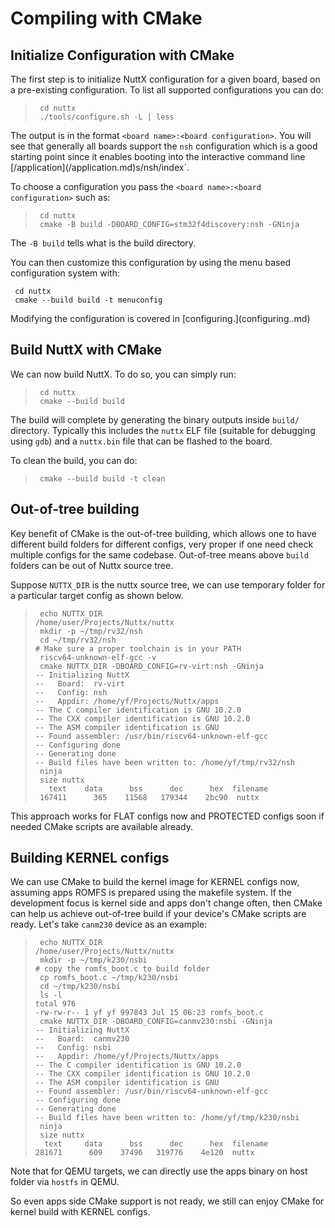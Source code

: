 # Compiling with CMake

## Initialize Configuration with CMake

The first step is to initialize NuttX configuration for a given board,
based on a pre-existing configuration. To list all supported
configurations you can do:

> 
> 
> ``` console
>  cd nuttx
>  ./tools/configure.sh -L | less
> ```

The output is in the format `<board name>:<board configuration>`. You
will see that generally all boards support the `nsh` configuration which
is a good starting point since it enables booting into the interactive
command line
\[<span class="title-ref">/application\](</span>/application.md)s/nsh/index\`.

To choose a configuration you pass the `<board name>:<board
configuration>` such as:

> 
> 
> ``` console
>  cd nuttx
>  cmake -B build -DBOARD_CONFIG=stm32f4discovery:nsh -GNinja
> ```

The `-B build` tells what is the build directory.

You can then customize this configuration by using the menu based
configuration system with:

``` console
 cd nuttx
 cmake --build build -t menuconfig 
```

Modifying the configuration is covered in
\[<span class="title-ref">configuring</span>.\](<span class="title-ref">configuring</span>..md)

## Build NuttX with CMake

We can now build NuttX. To do so, you can simply run:

> 
> 
> ``` console
>  cd nuttx
>  cmake --build build 
> ```

The build will complete by generating the binary outputs inside `build/`
directory. Typically this includes the `nuttx` ELF file (suitable for
debugging using `gdb`) and a `nuttx.bin` file that can be flashed to the
board.

To clean the build, you can do:

> 
> 
> ``` console
>  cmake --build build -t clean
> ```

## Out-of-tree building

Key benefit of CMake is the out-of-tree building, which allows one to
have different build folders for different configs, very proper if one
need check multiple configs for the same codebase. Out-of-tree means
above `build` folders can be out of Nuttx source tree.

Suppose `NUTTX_DIR` is the nuttx source tree, we can use temporary
folder for a particular target config as shown below.

> 
> 
> ``` console
>  echo NUTTX_DIR
> /home/user/Projects/Nuttx/nuttx
>  mkdir -p ~/tmp/rv32/nsh
>  cd ~/tmp/rv32/nsh
> # Make sure a proper toolchain is in your PATH
>  riscv64-unknown-elf-gcc -v
>  cmake NUTTX_DIR -DBOARD_CONFIG=rv-virt:nsh -GNinja
> -- Initializing NuttX
> --   Board:  rv-virt
> --   Config: nsh
> --   Appdir: /home/yf/Projects/Nuttx/apps
> -- The C compiler identification is GNU 10.2.0
> -- The CXX compiler identification is GNU 10.2.0
> -- The ASM compiler identification is GNU
> -- Found assembler: /usr/bin/riscv64-unknown-elf-gcc
> -- Configuring done
> -- Generating done
> -- Build files have been written to: /home/yf/tmp/rv32/nsh
>  ninja
>  size nuttx
>    text    data      bss      dec      hex  filename
>  167411      365    11568   179344    2bc90  nuttx
> ```

This approach works for FLAT configs now and PROTECTED configs soon if
needed CMake scripts are available already.

## Building KERNEL configs

We can use CMake to build the kernel image for KERNEL configs now,
assuming apps ROMFS is prepared using the makefile system. If the
development focus is kernel side and apps don't change often, then CMake
can help us achieve out-of-tree build if your device's CMake scripts are
ready. Let's take `canm230` device as an example:

> 
> 
> ``` console
>  echo NUTTX_DIR
> /home/user/Projects/Nuttx/nuttx
>  mkdir -p ~/tmp/k230/nsbi
> # copy the romfs_boot.c to build folder
>  cp romfs_boot.c ~/tmp/k230/nsbi
>  cd ~/tmp/k230/nsbi
>  ls -l
> total 976
> -rw-rw-r-- 1 yf yf 997843 Jul 15 06:23 romfs_boot.c
>  cmake NUTTX_DIR -DBOARD_CONFIG=canmv230:nsbi -GNinja
> -- Initializing NuttX
> --   Board:  canmv230
> --   Config: nsbi
> --   Appdir: /home/yf/Projects/Nuttx/apps
> -- The C compiler identification is GNU 10.2.0
> -- The CXX compiler identification is GNU 10.2.0
> -- The ASM compiler identification is GNU
> -- Found assembler: /usr/bin/riscv64-unknown-elf-gcc
> -- Configuring done
> -- Generating done
> -- Build files have been written to: /home/yf/tmp/k230/nsbi
>  ninja
>  size nuttx
>   text     data      bss      dec      hex  filename
> 281671      609    37496   319776    4e120  nuttx
> ```

Note that for QEMU targets, we can directly use the apps binary on host
folder via `hostfs` in QEMU.

So even apps side CMake support is not ready, we still can enjoy CMake
for kernel build with KERNEL configs.
